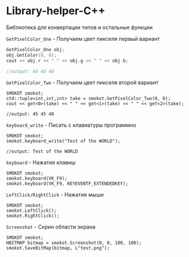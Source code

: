 # Library-helper-C++
Библиотека для конвертации типов и остальные функции 

` GetPixelColor_One ` - Получаем цвет пикселя первый вариант

``` C++
GetPixelColor_One obj;
obj.GetColor(0, 0);
cout << obj.r << " " << obj.g << " " << obj.b;

//output: 45 45 48
```


` GetPixelColor_Two ` - Получаем цвет пикселя второй вариант

```
SMOKOT smokot;
std::tuple<int,int,int> take = smokot.GetPixelColor_Two(0, 0);
cout << get<0>(take) << " " << get<1>(take) << " " << get<2>(take);

//output: 45 45 48
 ```
 
 
` keyboard_write ` - Писать с клавиатуры программно

````
SMOKOT smokot;
smokot.keyboard_write("Test of the WORLD");

//output: Test of the WORLD
````
` keyboard ` - Нажатия клавиш
````
SMOKOT smokot;
smokot.keyboard(VK_F9);
smokot.keyboard(VK_F9, KEYEVENTF_EXTENDEDKEY);

````

` LeftClick/RightClick ` - Нажатие мыши
````
SMOKOT smokot;
smokot.LeftClick();
smokot.RightClick();

````

` Screenshot ` - Скрин области экрана

````
SMOKOT smokot;
HBITMAP bitmap = smokot.Screenshot(0, 0, 100, 100); 
smokot.SaveBitMap(bitmap, L"test.png");

````
